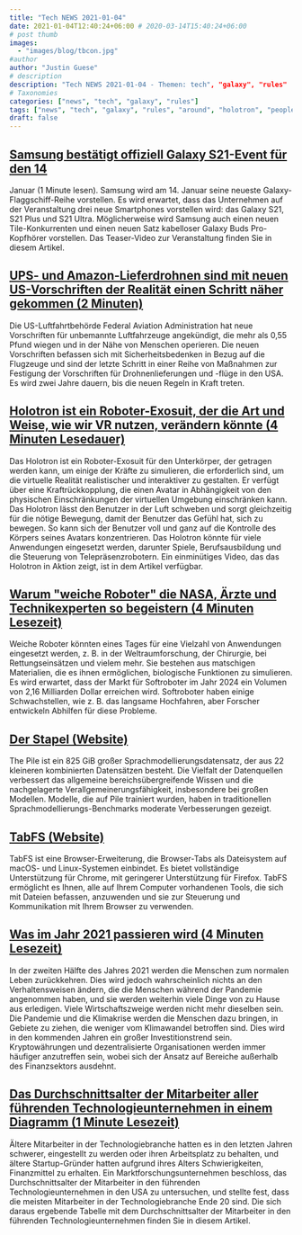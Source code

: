 ```yaml
---
title: "Tech NEWS 2021-01-04"
date: 2021-01-04T12:40:24+06:00 # 2020-03-14T15:40:24+06:00
# post thumb
images:
  - "images/blog/tbcon.jpg"
#author
author: "Justin Guese"
# description
description: "Tech NEWS 2021-01-04 - Themen: tech", "galaxy", "rules"
# Taxonomies
categories: ["news", "tech", "galaxy", "rules"]
tags: ["news", "tech", "galaxy", "rules", "around", "holotron", "people"]
draft: false
---
```


## [Samsung bestätigt offiziell Galaxy S21-Event für den 14](https://www.theverge.com/2021/1/3/22206649/samsung-officially-confirms-galaxy-s21-event-on-january-14th/1/01000176cd14f783-d8b5e62f-1d02-48c1-9880-c5d71b431156-000000/p0nTGguYodFkM5U5gOWCrTYId-VNPZhbX1nX-0zSD7g=174)

 Januar (1 Minute lesen). Samsung wird am 14. Januar seine neueste Galaxy-Flaggschiff-Reihe vorstellen. Es wird erwartet, dass das Unternehmen auf der Veranstaltung drei neue Smartphones vorstellen wird: das Galaxy S21, S21 Plus und S21 Ultra. Möglicherweise wird Samsung auch einen neuen Tile-Konkurrenten und einen neuen Satz kabelloser Galaxy Buds Pro-Kopfhörer vorstellen. Das Teaser-Video zur Veranstaltung finden Sie in diesem Artikel.

## [UPS- und Amazon-Lieferdrohnen sind mit neuen US-Vorschriften der Realität einen Schritt näher gekommen (2 Minuten)](https://www.cnet.com/news/ups-amazon-delivery-drones-a-step-closer-to-reality-with-new-us-rules//1/01000176cd14f783-d8b5e62f-1d02-48c1-9880-c5d71b431156-000000/z6CUstI19jPPRsV8f3LC3_nTU2P-p6YoXgZSBvK98VU=174)

 Die US-Luftfahrtbehörde Federal Aviation Administration hat neue Vorschriften für unbemannte Luftfahrzeuge angekündigt, die mehr als 0,55 Pfund wiegen und in der Nähe von Menschen operieren. Die neuen Vorschriften befassen sich mit Sicherheitsbedenken in Bezug auf die Flugzeuge und sind der letzte Schritt in einer Reihe von Maßnahmen zur Festigung der Vorschriften für Drohnenlieferungen und -flüge in den USA. Es wird zwei Jahre dauern, bis die neuen Regeln in Kraft treten.

## [Holotron ist ein Roboter-Exosuit, der die Art und Weise, wie wir VR nutzen, verändern könnte (4 Minuten Lesedauer)](https://www.digitaltrends.com/features/holotron-robot-exosuit//1/01000176cd14f783-d8b5e62f-1d02-48c1-9880-c5d71b431156-000000/1KWwAUpFQrWTQRxLhX3NMLDTD5J2uEtRHUqDg3INzPk=174)

 Das Holotron ist ein Roboter-Exosuit für den Unterkörper, der getragen werden kann, um einige der Kräfte zu simulieren, die erforderlich sind, um die virtuelle Realität realistischer und interaktiver zu gestalten. Er verfügt über eine Kraftrückkopplung, die einen Avatar in Abhängigkeit von den physischen Einschränkungen der virtuellen Umgebung einschränken kann. Das Holotron lässt den Benutzer in der Luft schweben und sorgt gleichzeitig für die nötige Bewegung, damit der Benutzer das Gefühl hat, sich zu bewegen. So kann sich der Benutzer voll und ganz auf die Kontrolle des Körpers seines Avatars konzentrieren. Das Holotron könnte für viele Anwendungen eingesetzt werden, darunter Spiele, Berufsausbildung und die Steuerung von Telepräsenzrobotern. Ein einminütiges Video, das das Holotron in Aktion zeigt, ist in dem Artikel verfügbar.

## [Warum "weiche Roboter" die NASA, Ärzte und Technikexperten so begeistern (4 Minuten Lesezeit)](https://fortune.com/2021/01/01/soft-robots-applications-advantages-surgery/amp//1/01000176cd14f783-d8b5e62f-1d02-48c1-9880-c5d71b431156-000000/J9zooEdEkDkntDl6pI3GChKCVuKOgtNmWZD6t3KGfdE=174)

 Weiche Roboter könnten eines Tages für eine Vielzahl von Anwendungen eingesetzt werden, z. B. in der Weltraumforschung, der Chirurgie, bei Rettungseinsätzen und vielem mehr. Sie bestehen aus matschigen Materialien, die es ihnen ermöglichen, biologische Funktionen zu simulieren. Es wird erwartet, dass der Markt für Softroboter im Jahr 2024 ein Volumen von 2,16 Milliarden Dollar erreichen wird. Softroboter haben einige Schwachstellen, wie z. B. das langsame Hochfahren, aber Forscher entwickeln Abhilfen für diese Probleme.

## [Der Stapel (Website)](https://pile.eleuther.ai//1/01000176cd14f783-d8b5e62f-1d02-48c1-9880-c5d71b431156-000000/gT6eNr-sap1Ka5HiiuckJlZslKyAD4sbp-1Hx580ToE=174)

 The Pile ist ein 825 GiB großer Sprachmodellierungsdatensatz, der aus 22 kleineren kombinierten Datensätzen besteht. Die Vielfalt der Datenquellen verbessert das allgemeine bereichsübergreifende Wissen und die nachgelagerte Verallgemeinerungsfähigkeit, insbesondere bei großen Modellen. Modelle, die auf Pile trainiert wurden, haben in traditionellen Sprachmodellierungs-Benchmarks moderate Verbesserungen gezeigt.

## [TabFS (Website)](https://omar.website/tabfs//1/01000176cd14f783-d8b5e62f-1d02-48c1-9880-c5d71b431156-000000/zXfw3Uq3yio_qo47TSvDM0XTqKsvPxkWck8d97ghacQ=174)

 TabFS ist eine Browser-Erweiterung, die Browser-Tabs als Dateisystem auf macOS- und Linux-Systemen einbindet. Es bietet vollständige Unterstützung für Chrome, mit geringerer Unterstützung für Firefox. TabFS ermöglicht es Ihnen, alle auf Ihrem Computer vorhandenen Tools, die sich mit Dateien befassen, anzuwenden und sie zur Steuerung und Kommunikation mit Ihrem Browser zu verwenden.

## [Was im Jahr 2021 passieren wird (4 Minuten Lesezeit)](https://avc.com/2021/01/what-is-going-to-happen-in-2021//1/01000176cd14f783-d8b5e62f-1d02-48c1-9880-c5d71b431156-000000/xO4RvSo8EPZEh_KtbW45p6XQh5kQYPoryymGQV_9UlU=174)

 In der zweiten Hälfte des Jahres 2021 werden die Menschen zum normalen Leben zurückkehren. Dies wird jedoch wahrscheinlich nichts an den Verhaltensweisen ändern, die die Menschen während der Pandemie angenommen haben, und sie werden weiterhin viele Dinge von zu Hause aus erledigen. Viele Wirtschaftszweige werden nicht mehr dieselben sein. Die Pandemie und die Klimakrise werden die Menschen dazu bringen, in Gebiete zu ziehen, die weniger vom Klimawandel betroffen sind. Dies wird in den kommenden Jahren ein großer Investitionstrend sein. Kryptowährungen und dezentralisierte Organisationen werden immer häufiger anzutreffen sein, wobei sich der Ansatz auf Bereiche außerhalb des Finanzsektors ausdehnt.

## [Das Durchschnittsalter der Mitarbeiter aller führenden Technologieunternehmen in einem Diagramm (1 Minute Lesezeit)](https://www.businessinsider.com/median-tech-employee-age-chart-2017-8/1/01000176cd14f783-d8b5e62f-1d02-48c1-9880-c5d71b431156-000000/wfMBFOYm-ZWdlOZtgK_keJiURSMZH2NkTCRYXrjXWLI=174)

 Ältere Mitarbeiter in der Technologiebranche hatten es in den letzten Jahren schwerer, eingestellt zu werden oder ihren Arbeitsplatz zu behalten, und ältere Startup-Gründer hatten aufgrund ihres Alters Schwierigkeiten, Finanzmittel zu erhalten. Ein Marktforschungsunternehmen beschloss, das Durchschnittsalter der Mitarbeiter in den führenden Technologieunternehmen in den USA zu untersuchen, und stellte fest, dass die meisten Mitarbeiter in der Technologiebranche Ende 20 sind. Die sich daraus ergebende Tabelle mit dem Durchschnittsalter der Mitarbeiter in den führenden Technologieunternehmen finden Sie in diesem Artikel.

